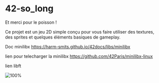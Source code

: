 # 42-so_long
Et merci pour le poisson !

Ce projet est un jeu 2D simple conçu pour vous faire utiliser des textures,
des sprites et quelques éléments basiques de gameplay.

Doc minilibx
https://harm-smits.github.io/42docs/libs/minilibx

lien pour telecharger la minilibx
https://github.com/42Paris/minilibx-linux

lien libft

![100%](https://github.com/vfuster66/42-so_long/assets/124174795/7e50502b-ca7f-4a1f-b73d-91384fbf0c68)
